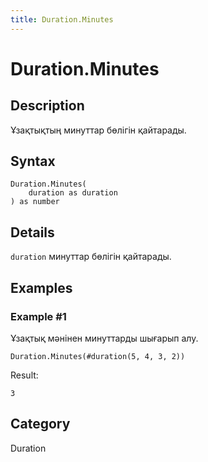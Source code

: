 ```yaml
---
title: Duration.Minutes
---
```


# Duration.Minutes


## Description

Ұзақтықтың минуттар бөлігін қайтарады.


## Syntax

```powerquery
Duration.Minutes(
    duration as duration
) as number
```


## Details

<code>duration</code> минуттар бөлігін қайтарады.


## Examples

### Example #1 
Ұзақтық мәнінен минуттарды шығарып алу.
```powerquery
Duration.Minutes(#duration(5, 4, 3, 2))
```

Result: 
```powerquery
3
```




## Category
Duration
